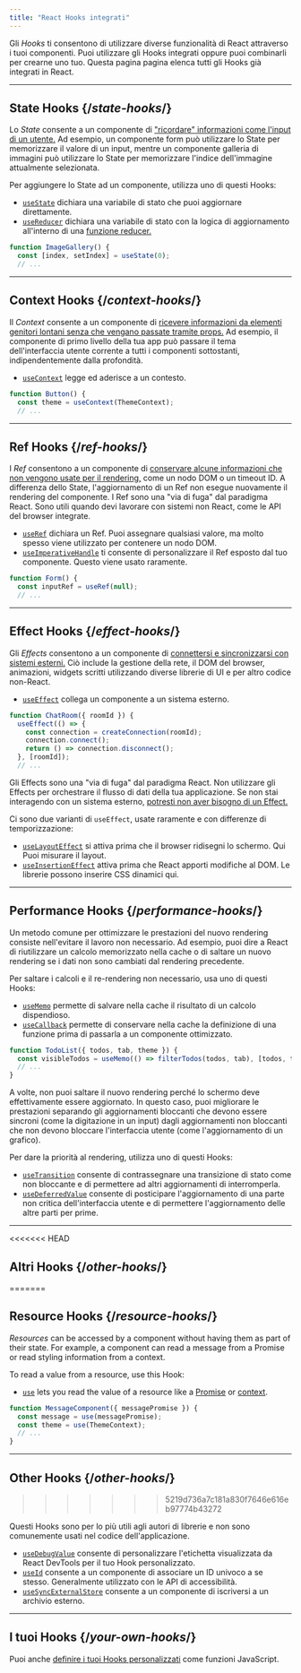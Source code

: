 ```yaml
---
title: "React Hooks integrati"
---
```


<Intro>

Gli *Hooks* ti consentono di utilizzare diverse funzionalità di React attraverso i tuoi componenti. Puoi utilizzare gli Hooks integrati oppure puoi combinarli per crearne uno tuo. Questa pagina pagina elenca tutti gli Hooks già integrati in React.

</Intro>

---

## State Hooks {/*state-hooks*/}

Lo *State* consente a un componente di ["ricordare" informazioni come l'input di un utente.](/learn/state-a-components-memory) Ad esempio, un componente form può utilizzare lo State per memorizzare il valore di un input, mentre un componente galleria di immagini può utilizzare lo State per memorizzare l'indice dell'immagine attualmente selezionata.

Per aggiungere lo State ad un componente, utilizza uno di questi Hooks:

* [`useState`](/reference/react/useState) dichiara una variabile di stato che puoi aggiornare direttamente.
* [`useReducer`](/reference/react/useReducer) dichiara una variabile di stato con la logica di aggiornamento all'interno di una [funzione reducer.](/learn/extracting-state-logic-into-a-reducer)

```js
function ImageGallery() {
  const [index, setIndex] = useState(0);
  // ...
```

---

## Context Hooks {/*context-hooks*/}

Il *Context* consente a un componente di [ricevere informazioni da elementi genitori lontani senza che vengano passate tramite props.](/learn/passing-props-to-a-component) Ad esempio, il componente di primo livello della tua app può passare il tema dell'interfaccia utente corrente a tutti i componenti sottostanti, indipendentemente dalla profondità.

* [`useContext`](/reference/react/useContext) legge ed aderisce a un contesto.

```js
function Button() {
  const theme = useContext(ThemeContext);
  // ...
```

---

## Ref Hooks {/*ref-hooks*/}

I *Ref* consentono a un componente di [conservare alcune informazioni che non vengono usate per il rendering,](/learn/referencing-values-with-refs) come un nodo DOM o un timeout ID. A differenza dello State, l'aggiornamento di un Ref non esegue nuovamente il rendering del componente. I Ref sono una "via di fuga" dal paradigma React. Sono utili quando devi lavorare con sistemi non React, come le API del browser integrate.

* [`useRef`](/reference/react/useRef) dichiara un Ref. Puoi assegnare qualsiasi valore, ma molto spesso viene utilizzato per contenere un nodo DOM.
* [`useImperativeHandle`](/reference/react/useImperativeHandle) ti consente di personalizzare il Ref esposto dal tuo componente. Questo viene usato raramente.

```js
function Form() {
  const inputRef = useRef(null);
  // ...
```

---

## Effect Hooks {/*effect-hooks*/}

Gli *Effects* consentono a un componente di [connettersi e sincronizzarsi con sistemi esterni.](/learn/synchronizing-with-effects) Ciò include la gestione della rete, il DOM del browser, animazioni, widgets scritti utilizzando diverse librerie di UI e per altro codice non-React.

* [`useEffect`](/reference/react/useEffect) collega un componente a un sistema esterno.

```js
function ChatRoom({ roomId }) {
  useEffect(() => {
    const connection = createConnection(roomId);
    connection.connect();
    return () => connection.disconnect();
  }, [roomId]);
  // ...
```

Gli Effects sono una "via di fuga" dal paradigma React. Non utilizzare gli Effects per orchestrare il flusso di dati della tua applicazione. Se non stai interagendo con un sistema esterno, [potresti non aver bisogno di un Effect.](/learn/you-might-not-need-an-effect)

Ci sono due varianti di `useEffect`, usate raramente e con differenze di temporizzazione:

* [`useLayoutEffect`](/reference/react/useLayoutEffect) si attiva prima che il browser ridisegni lo schermo. Qui Puoi misurare il layout.
* [`useInsertionEffect`](/reference/react/useInsertionEffect) attiva prima che React apporti modifiche al DOM. Le librerie possono inserire CSS dinamici qui.

---

## Performance Hooks {/*performance-hooks*/}

Un metodo comune per ottimizzare le prestazioni del nuovo rendering consiste nell'evitare il lavoro non necessario. Ad esempio, puoi dire a React di riutilizzare un calcolo memorizzato nella cache o di saltare un nuovo rendering se i dati non sono cambiati dal rendering precedente.

Per saltare i calcoli e il re-rendering non necessario, usa uno di questi Hooks:

- [`useMemo`](/reference/react/useMemo) permette di salvare nella cache il risultato di un calcolo dispendioso.
- [`useCallback`](/reference/react/useCallback) permette di conservare nella cache la definizione di una funzione prima di passarla a un componente ottimizzato.

```js
function TodoList({ todos, tab, theme }) {
  const visibleTodos = useMemo(() => filterTodos(todos, tab), [todos, tab]);
  // ...
}
```

A volte, non puoi saltare il nuovo rendering perché lo schermo deve effettivamente essere aggiornato. In questo caso, puoi migliorare le prestazioni separando gli aggiornamenti bloccanti che devono essere sincroni (come la digitazione in un input) dagli aggiornamenti non bloccanti che non devono bloccare l'interfaccia utente (come l'aggiornamento di un grafico).

Per dare la priorità al rendering, utilizza uno di questi Hooks:

- [`useTransition`](/reference/react/useTransition) consente di contrassegnare una transizione di stato come non bloccante e di permettere ad altri aggiornamenti di interromperla.
- [`useDeferredValue`](/reference/react/useDeferredValue) consente di posticipare l'aggiornamento di una parte non critica dell'interfaccia utente e di permettere l'aggiornamento delle altre parti per prime.

---

<<<<<<< HEAD
## Altri Hooks {/*other-hooks*/}
=======
## Resource Hooks {/*resource-hooks*/}

*Resources* can be accessed by a component without having them as part of their state. For example, a component can read a message from a Promise or read styling information from a context.

To read a value from a resource, use this Hook:

- [`use`](/reference/react/use) lets you read the value of a resource like a [Promise](https://developer.mozilla.org/en-US/docs/Web/JavaScript/Reference/Global_Objects/Promise) or [context](/learn/passing-data-deeply-with-context).

```js
function MessageComponent({ messagePromise }) {
  const message = use(messagePromise);
  const theme = use(ThemeContext);
  // ...
}
```

---

## Other Hooks {/*other-hooks*/}
>>>>>>> 5219d736a7c181a830f7646e616eb97774b43272

Questi Hooks sono per lo più utili agli autori di librerie e non sono comunemente usati nel codice dell'applicazione.

- [`useDebugValue`](/reference/react/useDebugValue) consente di personalizzare l'etichetta visualizzata da React DevTools per il tuo Hook personalizzato.
- [`useId`](/reference/react/useId) consente a un componente di associare un ID univoco a se stesso. Generalmente utilizzato con le API di accessibilità.
- [`useSyncExternalStore`](/reference/react/useSyncExternalStore) consente a un componente di iscriversi a un archivio esterno.

---

## I tuoi Hooks {/*your-own-hooks*/}

Puoi anche [definire i tuoi Hooks personalizzati](/learn/reusing-logic-with-custom-hooks#extracting-your-own-custom-hook-from-a-component) come funzioni JavaScript.
